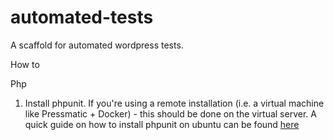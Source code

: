 # automated-tests
A scaffold for automated wordpress tests.

How to

Php
1. Install phpunit. If you're using a remote installation (i.e. a virtual machine like Pressmatic + Docker) - this should be done on the virtual server. A quick guide on how to install phpunit on ubuntu can be found [here](https://github.com/sebastianbergmann/phpunit#installation)
